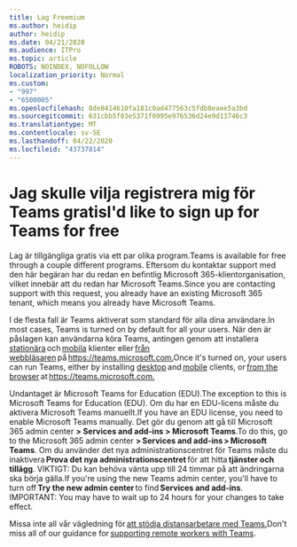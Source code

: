```yaml
---
title: Lag Freemium
ms.author: heidip
author: heidip
ms.date: 04/21/2020
ms.audience: ITPro
ms.topic: article
ROBOTS: NOINDEX, NOFOLLOW
localization_priority: Normal
ms.custom:
- "997"
- "6500005"
ms.openlocfilehash: 8de8414610fa181c0ad477563c5fdb8eaee5a3bd
ms.sourcegitcommit: 631cbb5f03e5371f0995e976536d24e9d13746c3
ms.translationtype: MT
ms.contentlocale: sv-SE
ms.lasthandoff: 04/22/2020
ms.locfileid: "43737814"
---
```

# <a name="id-like-to-sign-up-for-teams-for-free"></a><span data-ttu-id="4203f-102">Jag skulle vilja registrera mig för Teams gratis</span><span class="sxs-lookup"><span data-stu-id="4203f-102">I'd like to sign up for Teams for free</span></span>

<span data-ttu-id="4203f-103">Lag är tillgängliga gratis via ett par olika program.</span><span class="sxs-lookup"><span data-stu-id="4203f-103">Teams is available for free through a couple different programs.</span></span> <span data-ttu-id="4203f-104">Eftersom du kontaktar support med den här begäran har du redan en befintlig Microsoft 365-klientorganisation, vilket innebär att du redan har Microsoft Teams.</span><span class="sxs-lookup"><span data-stu-id="4203f-104">Since you are contacting support with this request, you already have an existing Microsoft 365 tenant, which means you already have Microsoft Teams.</span></span>

<span data-ttu-id="4203f-105">I de flesta fall är Teams aktiverat som standard för alla dina användare.</span><span class="sxs-lookup"><span data-stu-id="4203f-105">In most cases, Teams is turned on by default for all your users.</span></span> <span data-ttu-id="4203f-106">När den är påslagen kan användarna köra Teams, antingen genom att installera [stationära](https://docs.microsoft.com/MicrosoftTeams/get-clients#desktop-client) och [mobila](https://docs.microsoft.com/MicrosoftTeams/get-clients#mobile-clients) klienter eller [från webbläsaren](https://docs.microsoft.com/MicrosoftTeams/get-clients#web-client) på <https://teams.microsoft.com.></span><span class="sxs-lookup"><span data-stu-id="4203f-106">Once it's turned on, your users can run Teams, either by installing [desktop](https://docs.microsoft.com/MicrosoftTeams/get-clients#desktop-client) and [mobile](https://docs.microsoft.com/MicrosoftTeams/get-clients#mobile-clients) clients, or [from the browser](https://docs.microsoft.com/MicrosoftTeams/get-clients#web-client) at <https://teams.microsoft.com.></span></span>

<span data-ttu-id="4203f-107">Undantaget är Microsoft Teams for Education (EDU).</span><span class="sxs-lookup"><span data-stu-id="4203f-107">The exception to this is Microsoft Teams for Education (EDU).</span></span> <span data-ttu-id="4203f-108">Om du har en EDU-licens måste du aktivera Microsoft Teams manuellt.</span><span class="sxs-lookup"><span data-stu-id="4203f-108">If you have an EDU license, you need to enable Microsoft Teams manually.</span></span> <span data-ttu-id="4203f-109">Det gör du genom att gå till Microsoft 365 admin center **> Services and add-ins > Microsoft Teams**.</span><span class="sxs-lookup"><span data-stu-id="4203f-109">To do this, go to the Microsoft 365 admin center **> Services and add-ins > Microsoft Teams**.</span></span> <span data-ttu-id="4203f-110">Om du använder det nya administrationscentret för Teams måste du inaktivera **Prova det nya administrationscentret** för att hitta **tjänster och tillägg**. VIKTIGT: Du kan behöva vänta upp till 24 timmar på att ändringarna ska börja gälla.</span><span class="sxs-lookup"><span data-stu-id="4203f-110">If you're using the new Teams admin center, you'll have to turn off **Try the new admin center** to find **Services and add-ins**. IMPORTANT: You may have to wait up to 24 hours for your changes to take effect.</span></span>

<span data-ttu-id="4203f-111">Missa inte all vår vägledning för [att stödja distansarbetare med Teams.](https://docs.microsoft.com/MicrosoftTeams/support-remote-work-with-teams)</span><span class="sxs-lookup"><span data-stu-id="4203f-111">Don't miss all of our guidance for [supporting remote workers with Teams](https://docs.microsoft.com/MicrosoftTeams/support-remote-work-with-teams).</span></span>

